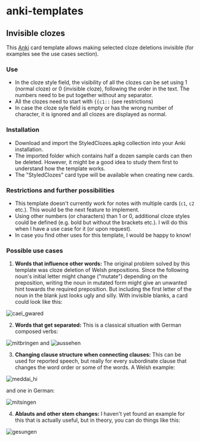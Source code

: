 # anki-templates
## Invisible clozes
This [Anki](https://apps.ankiweb.net/) card template allows making selected cloze deletions invisible (for examples see the use cases section).

### Use
- In the cloze style field, the visibility of all the clozes can be set using 1 (normal cloze) or 0 (invisible cloze), following the order in the text. The numbers need to be put together without any separator.
- All the clozes need to start with `{{c1::` (see restrictions)
- In case the cloze syle field is empty or has the wrong number of character, it is ignored and all clozes are displayed as normal.

### Installation
- Download and import the StyledClozes.apkg collection into your Anki installation.
- The imported folder which contains half a dozen sample cards can then be deleted. However, it might be a good idea to study them first to understand how the template works.
- The "StyledClozes" card type will be available when creating new cards.

### Restrictions and further possibilities
- This template doesn't currently work for notes with multiple cards (`c1`, `c2` etc.). This would be the next feature to implement.
- Using other numbers (or characters) than 1 or 0, additional cloze styles could be defined (e.g. bold but without the brackets etc.). I will do this when I have a use case for it (or upon request).
- In case you find other uses for this template, I would be happy to know!

### Possible use cases
1. **Words that influence other words:** The original problem solved by this template was cloze deletion of Welsh prepositions. Since the following noun's initial letter might change ("mutate") depending on the preposition, writing the noun in mutated form might give an unwanted hint towards the required preposition. But including the first letter of the noun in the blank just looks ugly and silly. With invisible blanks, a card could look like this:

![cael_gwared](https://user-images.githubusercontent.com/65987125/107576602-a7b6d680-6bf1-11eb-94c9-266f0ab5bef2.jpg)

2. **Words that get separated:** This is a classical situation with German composed verbs:

![mitbringen](https://user-images.githubusercontent.com/65987125/107578618-43e1dd00-6bf4-11eb-8127-d857a6879223.jpg) and
![aussehen](https://user-images.githubusercontent.com/65987125/107578636-480dfa80-6bf4-11eb-8d84-5aa3db3e8b3f.jpg)

3. **Changing clause structure when connecting clauses:** This can be used for reported speech, but really for every subordinate clause that changes the word order or some of the words. A Welsh example:

![meddai_hi](https://user-images.githubusercontent.com/65987125/107578176-b1413e00-6bf3-11eb-8d29-8705746949b6.jpg) 

and one in German:

![mitsingen](https://user-images.githubusercontent.com/65987125/107578207-be5e2d00-6bf3-11eb-9eec-c602d21a32e5.jpg)

4. **Ablauts and other stem changes:** I haven't yet found an example for this that is actually useful, but in theory, you can do things like this:

![gesungen](https://user-images.githubusercontent.com/65987125/107578920-ad61eb80-6bf4-11eb-8ff4-480bfd77d285.jpg)
